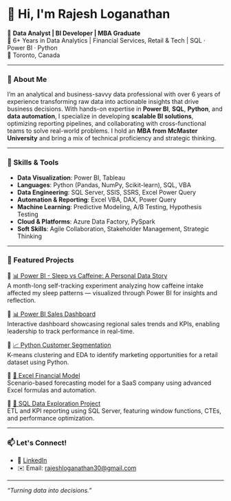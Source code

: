 # 👋 Hi, I'm Rajesh Loganathan

🎯 **Data Analyst | BI Developer | MBA Graduate**  
💼 6+ Years in Data Analytics | Financial Services, Retail & Tech | SQL · Power BI · Python  
📍 Toronto, Canada  

---

### 🧠 About Me

I’m an analytical and business-savvy data professional with over 6 years of experience transforming raw data into actionable insights that drive business decisions. With hands-on expertise in **Power BI**, **SQL**, **Python**, and **data automation**, I specialize in developing **scalable BI solutions**, optimizing reporting pipelines, and collaborating with cross-functional teams to solve real-world problems. I hold an **MBA from McMaster University** and bring a mix of technical proficiency and strategic thinking.

---

### 🔧 Skills & Tools

- **Data Visualization**: Power BI, Tableau  
- **Languages**: Python (Pandas, NumPy, Scikit-learn), SQL, VBA  
- **Data Engineering**: SQL Server, SSIS, SSRS, Excel Power Query  
- **Automation & Reporting**: Excel VBA, DAX, Power Query  
- **Machine Learning**: Predictive Modeling, A/B Testing, Hypothesis Testing  
- **Cloud & Platforms**: Azure Data Factory, PySpark  
- **Soft Skills**: Agile Collaboration, Stakeholder Management, Strategic Thinking  

---

### 📁 Featured Projects

🔹 [📊 Power BI - Sleep vs Caffeine: A Personal Data Story](https://github.com/RajeshLoganathan30/Personal---PowerBI-Caffeine-Consumption-.git)  
A month-long self-tracking experiment analyzing how caffeine intake affected my sleep patterns — visualized through Power BI for insights and reflection.

🔹 [📊 Power BI Sales Dashboard](https://github.com/RajeshLoganathan30/PowerBI-Dashboard.git)  
Interactive dashboard showcasing regional sales trends and KPIs, enabling leadership to track performance in real-time.

🔹 [📈 Python Customer Segmentation](https://github.com/RajeshLoganathan30/Python-Customer-Segmentation.git)  
K-means clustering and EDA to identify marketing opportunities for a retail dataset using Python.

🔹 [🧮 Excel Financial Model](https://github.com/RajeshLoganathan30/Excel-Financial-Modeling.git)  
Scenario-based forecasting model for a SaaS company using advanced Excel formulas and automation.

🔹 [🧾 SQL Data Exploration Project](https://github.com/RajeshLoganathan30/SQL-Project-EDA.git)  
ETL and KPI reporting using SQL Server, featuring window functions, CTEs, and performance optimization.

---

### 📫 Let's Connect!

- 💼 [LinkedIn](https://www.linkedin.com/in/loganathan-rajesh/)
- ✉️ Email: rajeshloganathan30@gmail.com

---

_“Turning data into decisions.”_
